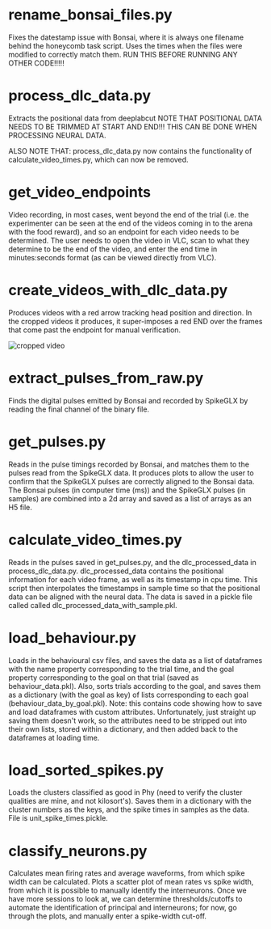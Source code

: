 
# rename_bonsai_files.py		

Fixes the datestamp issue with Bonsai, where it is always one 
filename behind the honeycomb task script. Uses the times when 
the files were modified to correctly match them. 
RUN THIS BEFORE RUNNING ANY OTHER CODE!!!!!

# process_dlc_data.py		

Extracts the positional data from deeplabcut
NOTE THAT POSITIONAL DATA NEEDS TO BE TRIMMED AT START AND END!!!
THIS CAN BE DONE WHEN PROCESSING NEURAL DATA. 

ALSO NOTE THAT: process_dlc_data.py now contains the functionality 
of calculate_video_times.py, which can now be removed. 
				
# get_video_endpoints		

Video recording, in most cases, went beyond the end of the trial (i.e. 
the experimenter can be seen at the end of the videos coming in to the 
arena with the food reward), and so an endpoint for each video needs 
to be determined. The user needs to open the video in VLC, scan to what
they determine to be the end of the video, and enter the end time in 
minutes:seconds format (as can be viewed directly from VLC).

# create_videos_with_dlc_data.py	

Produces videos with a red arrow tracking head position and direction. 
In the cropped videos it produces, it super-imposes a red END over the 
frames that come past the endpoint for manual verification. 

![cropped video](media/video_2023-11-08_16.52.26.gif)

# extract_pulses_from_raw.py	

Finds the digital pulses emitted by Bonsai and recorded by SpikeGLX 
by reading the final channel of the binary file. 

# get_pulses.py			

Reads in the pulse timings recorded by Bonsai, and matches them to the 
pulses read from the SpikeGLX data. It produces plots to allow the 
user to confirm that the SpikeGLX pulses are correctly aligned to the 
Bonsai data. The Bonsai pulses (in computer time (ms)) and the SpikeGLX 
pulses (in samples) are combined into a 2d array and saved as a list of 
arrays as an H5 file.
				
# calculate_video_times.py	

Reads in the pulses saved in get_pulses.py, and the dlc_processed_data 
in process_dlc_data.py. dlc_processed_data contains the positional 
information for each video frame, as well as its timestamp in cpu time. 
This script then interpolates the timestamps in sample time so that the
positional data can be aligned with the neural data. The data is saved
in a pickle file called called dlc_processed_data_with_sample.pkl.

# load_behaviour.py		

Loads in the behavioural csv files, and saves the data as a list of 
dataframes with the name property corresponding to the trial time, 
and the goal property corresponding to the goal on that trial (saved as 
behaviour_data.pkl). Also, sorts trials according to the goal, and 
saves them as a dictionary (with the goal as key) of lists corresponding 
to each goal (behaviour_data_by_goal.pkl).
Note: this contains code showing how to save and load dataframes with custom
attributes. Unfortunately, just straight up saving them doesn't work, so 
the attributes need to be stripped out into their own lists, stored within
a dictionary, and then added back to the dataframes at loading time. 

# load_sorted_spikes.py		

Loads the clusters classified as good in Phy (need to verify the cluster 
qualities are mine, and not kilosort's). Saves them in a dictionary with the 
cluster numbers as the keys, and the spike times in samples as the data. 
File is unit_spike_times.pickle. 

# classify_neurons.py 		

Calculates mean firing rates and average waveforms, from which spike width 
can be calculated. Plots a scatter plot of mean rates vs spike width, 
from which it is possible to manually identify the interneurons. Once we 
have more sessions to look at, we can determine thresholds/cutoffs to 
automate the identification of principal and interneurons; for now, go 
through the plots, and manually enter a spike-width cut-off. 
				
